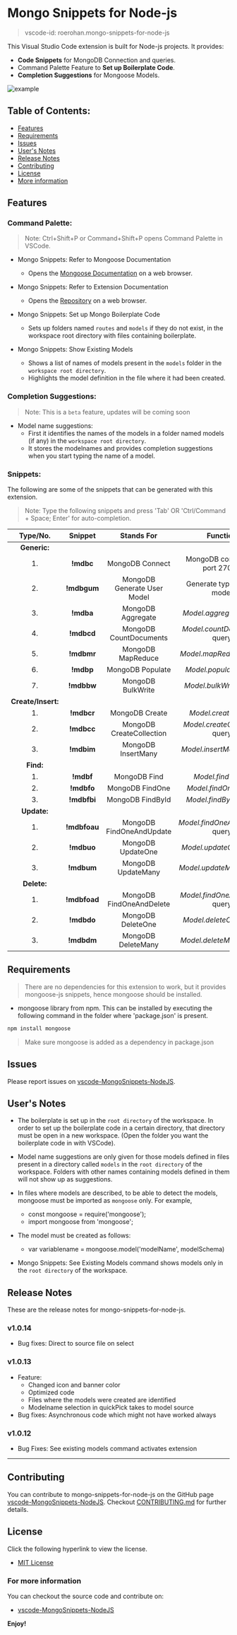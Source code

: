 # Mongo Snippets for Node-js

> vscode-id: roerohan.mongo-snippets-for-node-js

This Visual Studio Code extension is built for Node-js projects. It provides:
- **Code Snippets** for MongoDB Connection and queries.
- Command Palette Feature to **Set up Boilerplate Code**.
- **Completion Suggestions** for Mongoose Models.

![example](./static/example.gif)

## Table of Contents:

- [Features](#features)
- [Requirements](#requirements)
- [Issues](#issues)
- [User's Notes](#user's-notes)
- [Release Notes](#release-notes)
- [Contributing](#contributing)
- [License](#license)
- [More information](#for-more-information)

## Features

### **Command Palette:**

> Note: Ctrl+Shift+P or Command+Shift+P opens Command Palette in VSCode.

- Mongo Snippets: Refer to Mongoose Documentation
   * Opens the [Mongoose Documentation](https://mongoosejs.com/docs/api.html#Model) on a web browser.

- Mongo Snippets: Refer to Extension Documentation
   * Opens the [Repository](https://github.com/roerohan/vscode-MongoSnippets-NodeJS) on a web browser.

- Mongo Snippets: Set up Mongo Boilerplate Code
   * Sets up folders named `routes` and `models` if they do not exist, in the workspace root directory with files containing boilerplate.

- Mongo Snippets: Show Existing Models
   * Shows a list of names of models present in the `models` folder in the `workspace root directory`.
   * Highlights the model definition in the file where it had been created.

### **Completion Suggestions:**

> Note: This is a `beta` feature, updates will be coming soon

- Model name suggestions:
   * First it identifies the names of the models in a folder named models (if any) in the `workspace root directory`.
   * It stores the modelnames and provides completion suggestions when you start typing the name of a model.

### **Snippets:**

The following are some of the snippets that can be generated with this extension.

> Note: Type the following snippets and press 'Tab' OR 'Ctrl/Command + Space; Enter' for auto-completion.

|    **Type/No.**    |  **Snippet** |        **Stands For**       |          **Function**          |
|:------------------:|:------------:|:---------------------------:|:------------------------------:|
|    **Generic:**    |              |                             |                                |
|         1.         |   **!mdbc**  |       MongoDB Connect       |  MongoDB connect on port 27017 |
|         2.         |  **!mdbgum** | MongoDB Generate User Model |   Generate typical user model  |
|         3.         |   **!mdba**  |      MongoDB Aggregate      |     *Model.aggregate* query    |
|         4.         |  **!mdbcd**  |    MongoDB CountDocuments   |  *Model.countDocuments* query  |
|         5.         |  **!mdbmr**  |      MongoDB MapReduce      |     *Model.mapReduce* query    |
|         6.         |   **!mdbp**  |       MongoDB Populate      |     *Model.populate* query     |
|         7.         |  **!mdbbw**  |      MongoDB BulkWrite      |     *Model.bulkWrite* query    |
| **Create/Insert:** |              |                             |                                |
|         1.         |  **!mdbcr**  |        MongoDB Create       |      *Model.create* query      |
|         2.         |  **!mdbcc**  |   MongoDB CreateCollection  | *Model.createCollection* query |
|         3.         |  **!mdbim**  |      MongoDB InsertMany     |    *Model.insertMany* query    |
|      **Find:**     |              |                             |                                |
|         1.         |   **!mdbf**  |         MongoDB Find        |       *Model.find* query       |
|         2.         |  **!mdbfo**  |       MongoDB FindOne       |      *Model.findOne* query     |
|         3.         |  **!mdbfbi** |       MongoDB FindById      |     *Model.findById* query     |
|     **Update:**    |              |                             |                                |
|         1.         | **!mdbfoau** |   MongoDB FindOneAndUpdate  | *Model.findOneAndUpdate* query |
|         2.         |  **!mdbuo**  |      MongoDB UpdateOne      |     *Model.updateOne* query    |
|         3.         |  **!mdbum**  |      MongoDB UpdateMany     |    *Model.updateMany* query    |
|     **Delete:**    |              |                             |                                |
|         1.         | **!mdbfoad** |   MongoDB FindOneAndDelete  | *Model.findOneAndDelete* query |
|         2.         |  **!mdbdo**  |      MongoDB DeleteOne      |     *Model.deleteOne* query    |
|         3.         |  **!mdbdm**  |      MongoDB DeleteMany     |    *Model.deleteMany* query    |


## Requirements

> There are no dependencies for this extension to work, but it provides mongoose-js snippets, hence mongoose should be installed.

- mongoose library from npm.
This can be installed by executing the following command in the folder where 'package.json' is present.
```bash
npm install mongoose
```
> Make sure mongoose is added as a dependency in package.json

## Issues

Please report issues on [vscode-MongoSnippets-NodeJS](https://github.com/roerohan/vscode-MongoSnippets-NodeJS/issues).

## User's Notes

- The boilerplate is set up in the `root directory` of the workspace. In order to set up the boilerplate code in a certain directory, that directory must be open in a new workspace. (Open the folder you want the boilerplate code in with VSCode).

- Model name suggestions are only given for those models defined in files present in a directory called `models` in the `root directory` of the workspace. Folders with other names containing models defined in them will not show up as suggestions.

- In files where models are described, to be able to detect the models, mongoose must be imported as `mongoose` only. For example,
   * const mongoose = require('mongoose');
   * import mongoose from 'mongoose';

- The model must be created as follows:
   * var variablename = mongoose.model('modelName', modelSchema)

- Mongo Snippets: See Existing Models command shows models only in the `root directory` of the workspace.

## Release Notes

These are the release notes for mongo-snippets-for-node-js.

### v1.0.14

* Bug fixes: Direct to source file on select

### v1.0.13

* Feature:
   - Changed icon and banner color
   - Optimized code
   - Files where the models were created are identified
   - Modelname selection in quickPick takes to model source
* Bug fixes: Asynchronous code which might not have worked always

### v1.0.12

* Bug Fixes: See existing models command activates extension

-----------------------------------------------------------------------------------------------------------

## Contributing

You can contribute to mongo-snippets-for-node-js on the GitHub page [vscode-MongoSnippets-NodeJS](https://github.com/roerohan/vscode-MongoSnippets-NodeJS). Checkout [CONTRIBUTING.md](https://github.com/roerohan/vscode-MongoSnippets-NodeJS/blob/master/CONTRIBUTING.md) for further details.

## License

Click the following hyperlink to view the license.
* [MIT License](https://github.com/roerohan/vscode-MongoSnippets-NodeJS/blob/master/LICENSE)

### For more information

You can checkout the source code and contribute on:

* [vscode-MongoSnippets-NodeJS](https://github.com/roerohan/vscode-MongoSnippets-NodeJS)

**Enjoy!**
